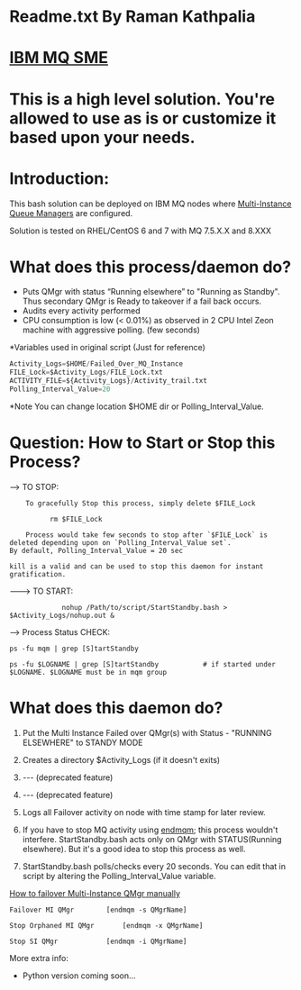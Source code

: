 # Readme.txt By Raman Kathpalia 
# [IBM MQ SME](www.linkedin.com/in/ramankathpalia10)
# This is a high level solution. You're allowed to use as is or customize it based upon your needs.

# Introduction:

This bash solution can be deployed on IBM MQ nodes where [Multi-Instance Queue Managers](https://www.ibm.com/support/knowledgecenter/en/SSFKSJ_8.0.0/com.ibm.mq.con.doc/q018140_.htm) are configured.

Solution is tested on RHEL/CentOS 6 and 7 with MQ 7.5.X.X and 8.XXX

# What does this process/daemon do?

-	Puts QMgr with status “Running elsewhere” to "Running as Standby". Thus secondary QMgr is Ready to takeover if a fail back occurs. 
-	Audits every activity performed
-	CPU consumption is low (< 0.01%) as observed in 2 CPU Intel Zeon machine with aggressive polling. (few seconds)


*Variables used in original script (Just for reference)

```python
Activity_Logs=$HOME/Failed_Over_MQ_Instance
FILE_Lock=$Activity_Logs/FILE_Lock.txt
ACTIVITY_FILE=${Activity_Logs}/Activity_trail.txt
Polling_Interval_Value=20
```

*Note You can change location $HOME dir  or Polling_Interval_Value.

# Question: How to Start or Stop this Process?

--> TO STOP:

        To gracefully Stop this process, simply delete $FILE_Lock

	          rm $FILE_Lock   

        Process would take few seconds to stop after `$FILE_Lock` is deleted depending upon on `Polling_Interval_Value set`. 
	By default, Polling_Interval_Value = 20 sec

	kill is a valid and can be used to stop this daemon for instant gratification. 

---> TO START:

                 nohup /Path/to/script/StartStandby.bash > $Activity_Logs/nohup.out &

	

--> Process Status CHECK:

	ps -fu mqm | grep [S]tartStandby
	
	ps -fu $LOGNAME | grep [S]tartStandby       	# if started under $LOGNAME. $LOGNAME must be in mqm group
	

# What does this daemon do?


1.	Put the Multi Instance Failed over QMgr(s) with Status - "RUNNING ELSEWHERE" to STANDY MODE

2.	Creates a directory $Activity_Logs (if it doesn't exits)  

3. 	--- (deprecated feature)

4. 	--- (deprecated feature)

5.	Logs all Failover activity on node with time stamp for later review.
	

6. 	If you have to stop MQ activity using [endmqm](https://www.ibm.com/support/knowledgecenter/en/SSFKSJ_9.0.0/com.ibm.mq.ref.adm.doc/q083320_.htm); this process wouldn't interfere. StartStandby.bash acts only on QMgr with STATUS(Running elsewhere). But it's a good idea to stop this process as well.

7.	StartStandby.bash polls/checks every 20 seconds. You can edit that in script by altering the Polling_Interval_Value 	    variable.



[How to failover Multi-Instance QMgr manually](https://www.ibm.com/support/knowledgecenter/en/SSFKSJ_7.5.0/com.ibm.mq.con.doc/q018330_.htm)

	Failover MI QMgr		[endmqm -s QMgrName]

	Stop Orphaned MI QMgr     	[endmqm -x QMgrName]

	Stop SI QMgr			[endmqm -i QMgrName]
	
More extra info:

* 	Python version coming soon...
